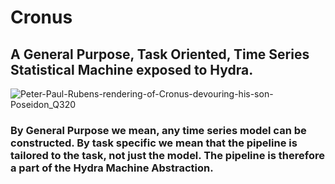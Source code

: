 # Cronus
## A General Purpose, Task Oriented, Time Series Statistical Machine exposed to Hydra.

![Peter-Paul-Rubens-rendering-of-Cronus-devouring-his-son-Poseidon_Q320](https://user-images.githubusercontent.com/107733608/174720950-ebf47641-4aec-4531-ac18-6b0ff1b0db60.jpg)

### By General Purpose we mean, any time series model can be constructed. By task specific we mean that the pipeline is tailored to the task, not just the model. The pipeline is therefore a part of the Hydra Machine Abstraction.

